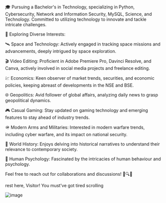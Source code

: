 🎓 Pursuing a Bachelor's in Technology, specializing in Python, Cybersecurity, Network and Information Security, MySQL, Science, and Technology. Committed to utilizing technology to innovate and tackle intricate challenges.

🔵 Exploring Diverse Interests:

🛰️ Space and Technology: Actively engaged in tracking space missions and advancements, deeply intrigued by space exploration.

🎬 Video Editing: Proficient in Adobe Premiere Pro, Davinci Resolve, and Canva, actively involved in social media projects and freelance editing.

💹 Economics: Keen observer of market trends, securities, and economic policies, keeping abreast of developments in the NSE and BSE.

🌐 Geopolitics: Avid follower of global affairs, analyzing daily news to grasp geopolitical dynamics.

🎮 Casual Gaming: Stay updated on gaming technology and emerging features to stay ahead of industry trends.

🪖 Modern Arms and Militaries: Interested in modern warfare trends, including cyber warfare, and its impact on national security.

📜 World History: Enjoys delving into historical narratives to understand their relevance to contemporary society.

🧠 Human Psychology: Fascinated by the intricacies of human behaviour and psychology.


Feel free to reach out for collaborations and discussions! 🚀🔍✨


rest here, Visitor! You must've got tired scrolling 


![image](https://github.com/Cpahi/Cpahi/assets/134038592/498df77b-bbe2-4e55-bdf5-70e2077ba694)

<!---
Cpahi/Cpahi is a ✨ special ✨ repository because its `README.md` (this file) appears on your GitHub profile.
You can click the Preview link to take a look at your changes.
--->
